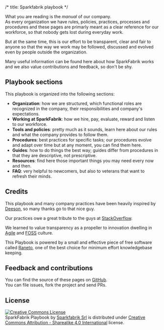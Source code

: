 /*
title: Sparkfabrik playbook
*/

What you are reading is the _manual_ of our company.  
As every organization we have rules, policies, practices, processes and procedures and these pages are primarly meant as a clear reference for our workforce, so that nobody gets lost during everyday work.

But at the same time, this is our effort to be transparent, clear and fair to anyone so that the way we work may be followed, discussed and evolved even by people outside the organization.

Many useful information can be found here about how SparkFabrik works and we also value contributions and feedback, so don't be shy.

## Playbook sections

This playbook is organized into the following sections:

* **Organization**: how we are structured, which functional roles are recognized in the company, their responsibilities and company's expectations.
* **Working at SparkFabrik**: how we hire, pay, evaluate, reward and listen to our workforce.
* **Tools and policies**: pretty much as it sounds, learn here about our rules and what the company provides to follow them.
* **Procedures**: best practices for specific tasks; our procedures evolve and adapt over time but at any moment, you can find them here.
* **Guides**: how to do things the best way; guides differ from procedures in that they are descriptive, not prescriptive.
* **Resources**: find here those important things you may need every now and then.
* **FAQ**: very helpful to newcomers, but also to veterans that want to refresh their minds.

## Credits

This playbook and many company practices have been heavily inspired by [Deeson](https://www.deeson.co.uk/), so many thanks go to that nice guy.

Our practices owe a great tribute to the guys at [StackOverflow](https://stackoverflow.com/).

We learned to value transparency as a propeller to innovation dwelling in [Agile](https://agilemanifesto.org/) and [FOSS](https://www.fsf.org/) culture.

This Playbook is powered by a small and effective piece of free software called [Raneto](http://raneto.com/), one of the best choice for minimum effort knowledgebase keeping.

## Feedback and contributions

You can find the source of these pages on [GitHub](https://github.com/sparkfabrik/company-playbook).  
You can file issues, fork the project and send PRs.

## License

<a rel="license" href="http://creativecommons.org/licenses/by-sa/4.0/"><img alt="Creative Commons License" style="border-width:0" src="https://i.creativecommons.org/l/by-sa/4.0/88x31.png" /></a><br /><span xmlns:dct="http://purl.org/dc/terms/" property="dct:title">SparkFabrik Playbook</span> by <a xmlns:cc="http://creativecommons.org/ns#" href="https://www.sparkfabrik.com" property="cc:attributionName" rel="cc:attributionURL">Sparkfabrik Srl</a> is distributed under <a rel="license" href="http://creativecommons.org/licenses/by-sa/4.0/">Creative Commons Attribution - Sharealike 4.0 International</a> license.